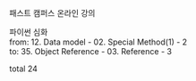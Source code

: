 패스트 캠퍼스 온라인 강의

파이썬 심화
<br />
from: 12. Data model - 02. Special Method(1) - 2
<br />
to: 35. Object Reference - 03. Reference - 3

total 24
